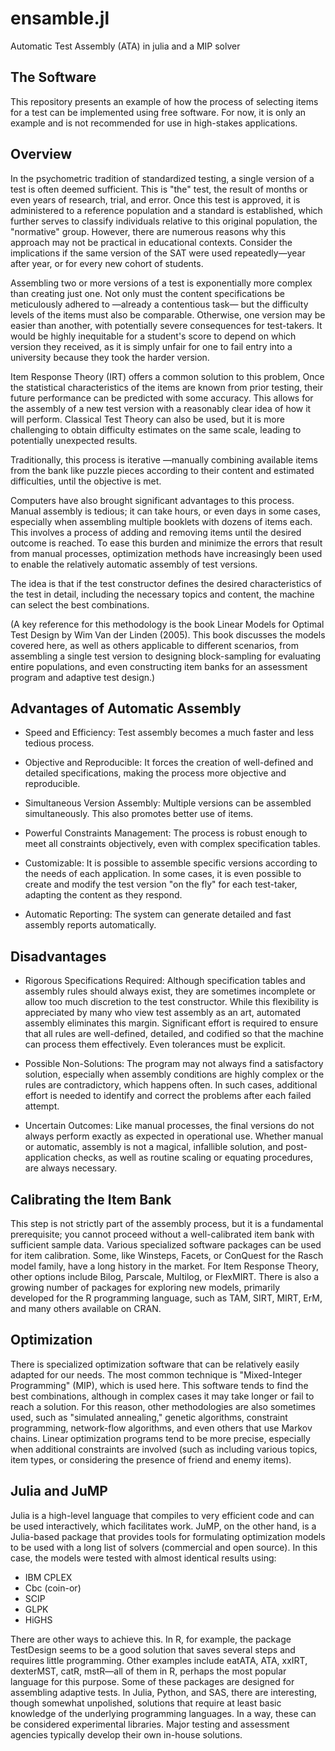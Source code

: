 # ensamble.jl

Automatic Test Assembly (ATA)  in julia and a MIP solver

## The Software

This repository presents an example of how the process of selecting items for a test can be implemented using free software. For now, it is only an example and is not recommended for use in high-stakes applications.

## Overview

In the psychometric tradition of standardized testing, a single version of a test is often deemed sufficient. This is "the" test, the result of months or even years of research, trial, and error. Once this test is approved, it is administered to a reference population and a standard is established, which further serves to classify individuals relative to this original population, the "normative" group. However, there are numerous reasons why this approach may not be practical in educational contexts. Consider the implications if the same version of the SAT were used repeatedly—year after year, or for every new cohort of students.

Assembling two or more versions of a test is exponentially more complex than creating just one. Not only must the content specifications be meticulously adhered to —already a contentious task— but the difficulty levels of the items must also be comparable. Otherwise, one version may be easier than another, with potentially severe consequences for test-takers. It would be highly inequitable for a student's score to depend on which version they received, as it is simply unfair for one to fail entry into a university because they took the harder version.

Item Response Theory (IRT) offers a common solution to this problem, Once the statistical characteristics of the items are known from prior testing, their future performance can be predicted with some accuracy. This allows for the assembly of a new test version with a reasonably clear idea of how it will perform. Classical Test Theory can also be used, but it is more challenging to obtain difficulty estimates on the same scale, leading to potentially unexpected results.

Traditionally, this process is iterative —manually combining available items from the bank like puzzle pieces according to their content and estimated difficulties, until the objective is met.

Computers have also brought significant advantages to this process. Manual assembly is tedious; it can take hours, or even days in some cases, especially when assembling multiple booklets with dozens of items each. This involves a process of adding and removing items until the desired outcome is reached. To ease this burden and minimize the errors that result from manual processes, optimization methods have increasingly been used to enable the relatively automatic assembly of test versions.

The idea is that if the test constructor defines the desired characteristics of the test in detail, including the necessary topics and content, the machine can select the best combinations.

(A key reference for this methodology is the book Linear Models for Optimal Test Design by Wim Van der Linden (2005). This book discusses the models covered here, as well as others applicable to different scenarios, from assembling a single test version to designing block-sampling for evaluating entire populations, and even constructing item banks for an assessment program and adaptive test design.)

## Advantages of Automatic Assembly

- Speed and Efficiency: Test assembly becomes a much faster and less tedious process.

- Objective and Reproducible: It forces the creation of well-defined and detailed specifications, making the process more objective and reproducible.

- Simultaneous Version Assembly: Multiple versions can be assembled simultaneously. This also promotes better use of items.

- Powerful Constraints Management: The process is robust enough to meet all constraints objectively, even with complex specification tables.

- Customizable: It is possible to assemble specific versions according to the needs of each application. In some cases, it is even possible to create and modify the test version "on the fly" for each test-taker, adapting the content as they respond.

- Automatic Reporting: The system can generate detailed and fast assembly reports automatically.

## Disadvantages

- Rigorous Specifications Required: Although specification tables and assembly rules should always exist, they are sometimes incomplete or allow too much discretion to the test constructor. While this flexibility is appreciated by many who view test assembly as an art, automated assembly eliminates this margin. Significant effort is required to ensure that all rules are well-defined, detailed, and codified so that the machine can process them effectively. Even tolerances must be explicit.

- Possible Non-Solutions: The program may not always find a satisfactory solution, especially when assembly conditions are highly complex or the rules are contradictory, which happens often. In such cases, additional effort is needed to identify and correct the problems after each failed attempt.

- Uncertain Outcomes: Like manual processes, the final versions do not always perform exactly as expected in operational use. Whether manual or automatic, assembly is not a magical, infallible solution, and post-application checks, as well as routine scaling or equating procedures, are always necessary.

## Calibrating the Item Bank

This step is not strictly part of the assembly process, but it is a fundamental prerequisite; you cannot proceed without a well-calibrated item bank with sufficient sample data. Various specialized software packages can be used for item calibration. Some, like Winsteps, Facets, or ConQuest for the Rasch model family, have a long history in the market. For Item Response Theory, other options include Bilog, Parscale, Multilog, or FlexMIRT. There is also a growing number of packages for exploring new models, primarily developed for the R programming language, such as TAM, SIRT, MIRT, ErM, and many others available on CRAN.

## Optimization

There is specialized optimization software that can be relatively easily adapted for our needs. The most common technique is "Mixed-Integer Programming" (MIP), which is used here. This software tends to find the best combinations, although in complex cases it may take longer or fail to reach a solution. For this reason, other methodologies are also sometimes used, such as "simulated annealing," genetic algorithms, constraint programming, network-flow algorithms, and even others that use Markov chains. Linear optimization programs tend to be more precise, especially when additional constraints are involved (such as including various topics, item types, or considering the presence of friend and enemy items).

## Julia and JuMP

Julia is a high-level language that compiles to very efficient code and can be used interactively, which facilitates work. JuMP, on the other hand, is a Julia-based package that provides tools for formulating optimization models to be used with a long list of solvers (commercial and open source). In this case, the models were tested with almost identical results using:

- IBM CPLEX
- Cbc (coin-or)
- SCIP
- GLPK
- HiGHS

There are other ways to achieve this. In R, for example, the package TestDesign seems to be a good solution that saves several steps and requires little programming. Other examples include eatATA, ATA, xxIRT, dexterMST, catR, mstR—all of them in R, perhaps the most popular language for this purpose. Some of these packages are designed for assembling adaptive tests. In Julia, Python, and SAS, there are interesting, though somewhat unpolished, solutions that require at least basic knowledge of the underlying programming languages. In a way, these can be considered experimental libraries. Major testing and assessment agencies typically develop their own in-house solutions.
